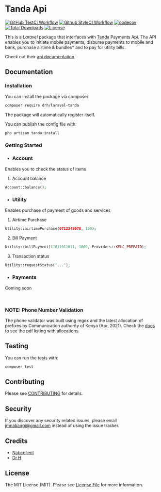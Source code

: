 # Tanda Api

[![GitHub TestCI Workflow](https://github.com/DrH97/laravel-tanda/actions/workflows/test.yml/badge.svg?branch=master)](https://github.com/DrH97/laravel-tanda/actions/workflows/test.yml)
[![Github StyleCI Workflow](https://github.com/DrH97/laravel-tanda/actions/workflows/styleci.yml/badge.svg?branch=master)](https://github.com/DrH97/laravel-tanda/actions/workflows/styleci.yml)
[![codecov](https://codecov.io/gh/DrH97/laravel-tanda/branch/master/graph/badge.svg?token=6b0d0ba1-c2c6-4077-8c3a-1f567eea88a0)](https://codecov.io/gh/DrH97/laravel-tanda)
[![Total Downloads](https://poser.pugx.org/DrH97/laravel-tanda/downloads)](https://packagist.org/packages/drh/laravel-tanda)
[![License](https://poser.pugx.org/DrH97/laravel-tanda/license)](https://github.com/DrH97/laravel-tanda/blob/master/LICENSE.md)

This is a <i>Laravel</i> package that interfaces with [Tanda](https://www.tanda.africa/) Payments Api.
The API enables you to initiate mobile payments, disburse payments to mobile and bank, purchase airtime & bundles* and to pay for utility bills.

Check out their [api documentation](https://www.tanda.africa/api).

## Documentation

### Installation

You can install the package via composer:

```bash
composer require drh/laravel-tanda
```

The package will automatically register itself.

You can publish the config file with:
```bash
php artisan tanda:install
```

### Getting Started
- ### Account
Enables you to check the status of items

1. Account balance
```php
Account::balance();
```

- ### Utility
Enables purchase of payment of goods and services

1. Airtime Purchase
```php
Utility::airtimePurchase(0712345678, 100);
```

2. Bill Payment
```php
Utility::billPayment(11011011011, 1000, Providers::KPLC_PREPAID);
```

3. Transaction status
```php
Utility::requestStatus("...");
```

- ### Payments
Coming soon

<br>

### NOTE: Phone Number Validation
The phone validator was built using regex and the latest allocation of prefixes by Communication authority of Kenya (Apr, 2021).
Check the [docs](docs) to see the pdf listing with allocations.

## Testing

You can run the tests with:

```bash
composer test
```

## Contributing

Please see [CONTRIBUTING](CONTRIBUTING.md) for details.

## Security

If you discover any security related issues, please email [jmnabangi@gmail.com](mailto:jmnabangi@gmail.com) instead of using the issue tracker.

## Credits

- [Nabcellent](https://github.com/Nabcellent)
- [Dr H](https://github.com/drh97)

[comment]: <> (- [All Contributors]&#40;../../contributors&#41;)

## License

The MIT License (MIT). Please see [License File](LICENSE.md) for more information.
